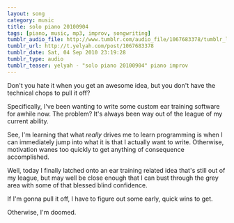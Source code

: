 ```yaml
---
layout: song
category: music
title: solo piano 20100904
tags: [piano, music, mp3, improv, songwriting]
tumblr_audio_file: http://www.tumblr.com/audio_file/1067683378/tumblr_l89aogjObF1qzo4ep
tumblr_url: http://t.yelyah.com/post/1067683378
tumblr_date: Sat, 04 Sep 2010 23:19:28
tumblr_type: audio
tumblr_teaser: yelyah - "solo piano 20100904" piano improv
---
```

Don't you hate it when you get an awesome idea, but you don't have the technical chops to pull it off?

Specifically, I've been wanting to write some custom ear training software for awhile now. The problem? It's always been way out of the league of my current ability.

See, I'm learning that what *really* drives me to learn programming is when I can immediately jump into what it is that I actually want to write. Otherwise, motivation wanes too quickly to get anything of consequence accomplished.

Well, today I finally latched onto an ear training related idea that's still out of my league, but may well be close enough that I can bust through the grey area with some of that blessed blind confidence.

If I'm gonna pull it off, I have to figure out some early, quick wins to get.

Otherwise, I'm doomed.
